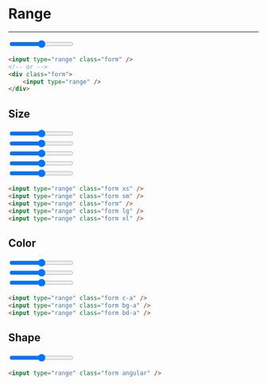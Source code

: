 # Range

---

<input type="range" class="form">

```html
<input type="range" class="form" />
<!-- or -->
<div class="form">
    <input type="range" />
</div>
```

## Size

<input type="range" class="form xs">
<div class="h-6"></div>
<input type="range" class="form sm">
<div class="h-6"></div>
<input type="range" class="form">
<div class="h-6"></div>
<input type="range" class="form lg">
<div class="h-6"></div>
<input type="range" class="form xl">

```html
<input type="range" class="form xs" />
<input type="range" class="form sm" />
<input type="range" class="form" />
<input type="range" class="form lg" />
<input type="range" class="form xl" />
```

## Color

<input type="range" class="form c-a">
<div class="h-6"></div>
<input type="range" class="form bg-a">
<div class="h-6"></div>
<input type="range" class="form bd-a">

```html
<input type="range" class="form c-a" />
<input type="range" class="form bg-a" />
<input type="range" class="form bd-a" />
```

## Shape

<input type="range" class="form angular">

```html
<input type="range" class="form angular" />
```
